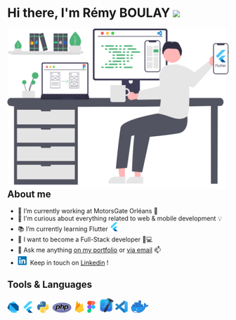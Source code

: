 # Hi there, I'm Rémy BOULAY <img src="https://media.giphy.com/media/hvRJCLFzcasrR4ia7z/giphy.gif" width="25px">
<img align="left" heigth="100px" src="https://github.com/R-3MY/R-3MY/blob/master/icons/desk.svg" />

## About me
- 🔭 I’m currently working at MotorsGate Orléans 📍
- 🔎 I'm curious about everything related to web & mobile development 💡
- 📚 I’m currently learning Flutter <img alt="Flutter" width="20px" src="https://github.com/R-3MY/R-3MY/blob/master/icons/flutter.png" />
- 💼 I want to become a Full-Stack developer 📱💻
- 💬 Ask me anything [on my portfolio](https://remyboulay.fr) or [via email](mailto:contact@remyboulay.fr) 📫
- <img alt="Linkedin" width="20px" src="https://github.com/R-3MY/R-3MY/blob/master/icons/linkedin.png" />&nbsp; Keep in touch on [Linkedin](https://www.linkedin.com/in/remyboulay/) !

## Tools & Languages
<img alt="Dart" width="26px" src="https://github.com/R-3MY/R-3MY/blob/master/icons/dart.png" />&nbsp;
<img alt="Flutter" width="26px" src="https://github.com/R-3MY/R-3MY/blob/master/icons/flutter.png" />&nbsp;
<img alt="Python" width="26px" src="https://github.com/R-3MY/R-3MY/blob/master/icons/python.png" />&nbsp;
<img alt="PHP" height="24px" src="https://github.com/R-3MY/R-3MY/blob/master/icons/php.png" />&nbsp;
<img alt="Firebase" width="20px" src="https://github.com/R-3MY/R-3MY/blob/master/icons/firebase.png" />&nbsp;
<img alt="Figma" width="18px" src="https://github.com/R-3MY/R-3MY/blob/master/icons/figma.png" />&nbsp;
<img alt="XCode" height="34px" src="https://github.com/R-3MY/R-3MY/blob/master/icons/xcode.png" />
<img alt="VSCode" height="28px" src="https://github.com/R-3MY/R-3MY/blob/master/icons/vscode.png" />&nbsp;
<img alt="Docker" height="28px" src="https://github.com/R-3MY/R-3MY/blob/master/icons/docker.png" />&nbsp;
